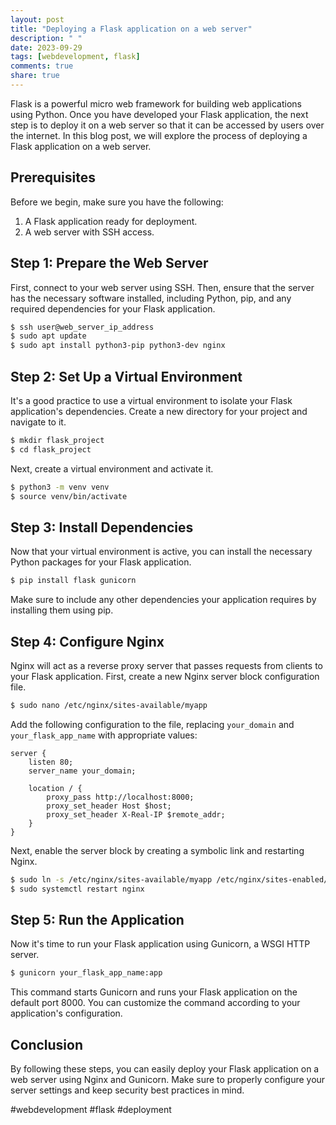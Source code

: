 ```yaml
---
layout: post
title: "Deploying a Flask application on a web server"
description: " "
date: 2023-09-29
tags: [webdevelopment, flask]
comments: true
share: true
---
```


Flask is a powerful micro web framework for building web applications using Python. Once you have developed your Flask application, the next step is to deploy it on a web server so that it can be accessed by users over the internet. In this blog post, we will explore the process of deploying a Flask application on a web server.

## Prerequisites

Before we begin, make sure you have the following:

1. A Flask application ready for deployment.
2. A web server with SSH access.

## Step 1: Prepare the Web Server

First, connect to your web server using SSH. Then, ensure that the server has the necessary software installed, including Python, pip, and any required dependencies for your Flask application.

```bash
$ ssh user@web_server_ip_address
$ sudo apt update
$ sudo apt install python3-pip python3-dev nginx
```

## Step 2: Set Up a Virtual Environment

It's a good practice to use a virtual environment to isolate your Flask application's dependencies. Create a new directory for your project and navigate to it.

```bash
$ mkdir flask_project
$ cd flask_project
```

Next, create a virtual environment and activate it.

```bash
$ python3 -m venv venv
$ source venv/bin/activate
```

## Step 3: Install Dependencies

Now that your virtual environment is active, you can install the necessary Python packages for your Flask application.

```bash
$ pip install flask gunicorn
```

Make sure to include any other dependencies your application requires by installing them using pip.

## Step 4: Configure Nginx

Nginx will act as a reverse proxy server that passes requests from clients to your Flask application. First, create a new Nginx server block configuration file.

```bash
$ sudo nano /etc/nginx/sites-available/myapp
```

Add the following configuration to the file, replacing `your_domain` and `your_flask_app_name` with appropriate values:

```nginx
server {
    listen 80;
    server_name your_domain;

    location / {
        proxy_pass http://localhost:8000;
        proxy_set_header Host $host;
        proxy_set_header X-Real-IP $remote_addr;
    }
}
```

Next, enable the server block by creating a symbolic link and restarting Nginx.

```bash
$ sudo ln -s /etc/nginx/sites-available/myapp /etc/nginx/sites-enabled/
$ sudo systemctl restart nginx
```

## Step 5: Run the Application

Now it's time to run your Flask application using Gunicorn, a WSGI HTTP server.

```bash
$ gunicorn your_flask_app_name:app
```

This command starts Gunicorn and runs your Flask application on the default port 8000. You can customize the command according to your application's configuration.

## Conclusion

By following these steps, you can easily deploy your Flask application on a web server using Nginx and Gunicorn. Make sure to properly configure your server settings and keep security best practices in mind.

#webdevelopment #flask #deployment